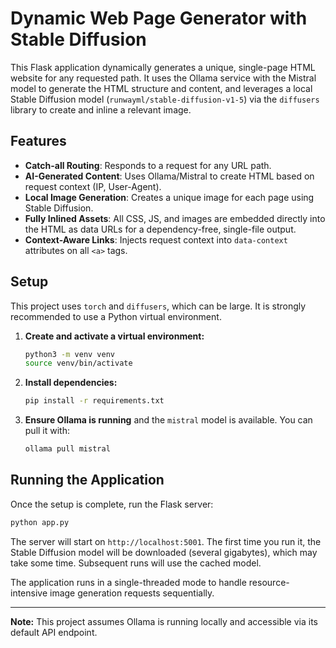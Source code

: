 # Dynamic Web Page Generator with Stable Diffusion

This Flask application dynamically generates a unique, single-page HTML website for any requested path. It uses the Ollama service with the Mistral model to generate the HTML structure and content, and leverages a local Stable Diffusion model (`runwayml/stable-diffusion-v1-5`) via the `diffusers` library to create and inline a relevant image.

## Features

-   **Catch-all Routing**: Responds to a request for any URL path.
-   **AI-Generated Content**: Uses Ollama/Mistral to create HTML based on request context (IP, User-Agent).
-   **Local Image Generation**: Creates a unique image for each page using Stable Diffusion.
-   **Fully Inlined Assets**: All CSS, JS, and images are embedded directly into the HTML as data URLs for a dependency-free, single-file output.
-   **Context-Aware Links**: Injects request context into `data-context` attributes on all `<a>` tags.

## Setup

This project uses `torch` and `diffusers`, which can be large. It is strongly recommended to use a Python virtual environment.

1.  **Create and activate a virtual environment:**
    ```bash
    python3 -m venv venv
    source venv/bin/activate
    ```

2.  **Install dependencies:**
    ```bash
    pip install -r requirements.txt
    ```

3.  **Ensure Ollama is running** and the `mistral` model is available. You can pull it with:
    ```bash
    ollama pull mistral
    ```

## Running the Application

Once the setup is complete, run the Flask server:

```bash
python app.py
```

The server will start on `http://localhost:5001`. The first time you run it, the Stable Diffusion model will be downloaded (several gigabytes), which may take some time. Subsequent runs will use the cached model.

The application runs in a single-threaded mode to handle resource-intensive image generation requests sequentially.

---

**Note:** This project assumes Ollama is running locally and accessible via its default API endpoint. 